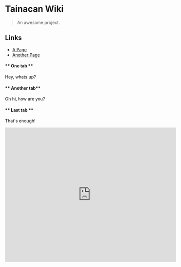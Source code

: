 # Tainacan Wiki

> An awesome project.

## Links

 - [A Page](sample-page.md)
 - [Another Page](sample-page-2.md)

<!-- tabs:start -->

#### ** One tab **

Hey, whats up?

#### **  Another tab**

Oh hi, how are you?

#### ** Last tab **

That's enough!

<!-- tabs:end -->

<iframe 
    width="560" height="440"
    src="https://www.youtube.com/embed/6q42dlcwW5g" 
    frameborder="0" 
    allow="accelerometer; autoplay; encrypted-media; gyroscope; picture-in-picture" 
    allowfullscreen></iframe>